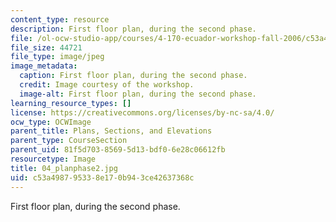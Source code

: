 ```yaml
---
content_type: resource
description: First floor plan, during the second phase.
file: /ol-ocw-studio-app/courses/4-170-ecuador-workshop-fall-2006/c53a498795338e170b943ce42637368c_04_planphase2.jpg
file_size: 44721
file_type: image/jpeg
image_metadata:
  caption: First floor plan, during the second phase.
  credit: Image courtesy of the workshop.
  image-alt: First floor plan, during the second phase.
learning_resource_types: []
license: https://creativecommons.org/licenses/by-nc-sa/4.0/
ocw_type: OCWImage
parent_title: Plans, Sections, and Elevations
parent_type: CourseSection
parent_uid: 81f5d703-8569-5d13-bdf0-6e28c06612fb
resourcetype: Image
title: 04_planphase2.jpg
uid: c53a4987-9533-8e17-0b94-3ce42637368c
---
```

First floor plan, during the second phase.
